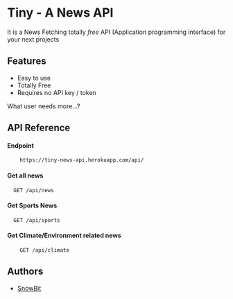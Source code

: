 

# Tiny - A News API

It is a News Fetching totally *free* API (Application programming interface) for your next projects


## Features

- Easy to use
- Totally Free
- Requires no API key / token

What user needs more...?




## API Reference

#### Endpoint
```plain
    https://tiny-news-api.herokuapp.com/api/
```

#### Get all news

```http
  GET /api/news
```

#### Get Sports News

```http
  GET /api/sports
```


#### Get Climate/Environment related news

```http
    GET /api/climate
```


## Authors

- [SnowBit](https://www.github.com/snowbit-coderboi)


